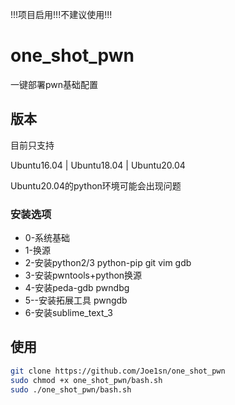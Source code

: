 !!!项目启用!!!不建议使用!!!

# one_shot_pwn

一键部署pwn基础配置

## 版本

目前只支持

Ubuntu16.04  |  Ubuntu18.04  |  Ubuntu20.04

Ubuntu20.04的python环境可能会出现问题

### 安装选项

- 0-系统基础
- 1-换源
- 2-安装python2/3 python-pip  git vim gdb
- 3-安装pwntools+python换源
- 4-安装peda-gdb pwndbg
- 5--安装拓展工具 pwngdb
- 6-安装sublime_text_3

## 使用

```bash
git clone https://github.com/Joe1sn/one_shot_pwn
sudo chmod +x one_shot_pwn/bash.sh
sudo ./one_shot_pwn/bash.sh
```
